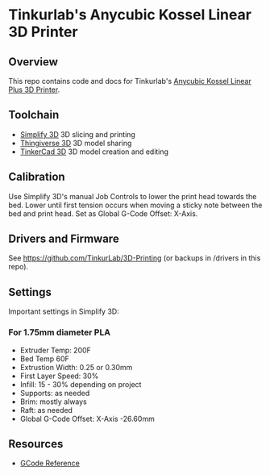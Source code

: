 # Tinkurlab's Anycubic Kossel Linear 3D Printer

## Overview

This repo contains code and docs for Tinkurlab's [Anycubic Kossel Linear Plus 3D Printer](https://github.com/TinkurLab/3D-Printing).

## Toolchain

- [Simplify 3D](https://www.simplify3d.com/) 3D slicing and printing
- [Thingiverse 3D](https://www.thingiverse.com/) 3D model sharing
- [TinkerCad 3D](https://www.tinkercad.com/) 3D model creation and editing

## Calibration

Use Simplify 3D's manual Job Controls to lower the print head towards the bed. Lower until first tension occurs when moving a sticky note between the bed and print head. Set as Global G-Code Offset: X-Axis.

## Drivers and Firmware

See https://github.com/TinkurLab/3D-Printing (or backups in /drivers in this repo).

## Settings

Important settings in Simplify 3D:

### For 1.75mm diameter PLA

- Extruder Temp: 200F
- Bed Temp 60F
- Extrustion Width: 0.25 or 0.30mm
- First Layer Speed: 30%
- Infill: 15 - 30% depending on project
- Supports: as needed
- Brim: mostly always
- Raft: as needed
- Global G-Code Offset: X-Axis -26.60mm

## Resources

- [GCode Reference](http://reprap.org/wiki/G-code)
